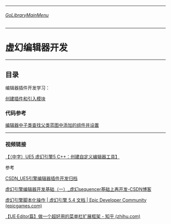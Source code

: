 ___________________________________________________________________________________________
###### [GoLibraryMainMenu](../../../_LibraryMainMenu_.md)
___________________________________________________________________________________________
# 虚幻编辑器开发
___________________________________________________________________________________________

## 目录

编辑器插件开发学习：

[创建插件和引入模块](./UE_EditorDevelopment/UE_Editor_Learn_001.md)



### 代码参考

[编辑器中子类查找父类蓝图中添加的组件并设置](./UE_EditorDevelopment/UE_Editor_Core_001.md)

___________________________________________________________________________________________

### 视频链接

[【（中字）UE5 虚幻引擎5 C++：创建自定义编辑器工具】](https://www.bilibili.com/video/BV1M84y1K7m4/?p=9&share_source=copy_web)

参考

[CSDN_UE5引擎编辑器插件开发归档](https://blog.csdn.net/weixin_42150569/article/details/129556296)

[虚幻引擎编辑器开发基础（一）_虚幻sequencer基础上再开发-CSDN博客](https://blog.csdn.net/qjh5606/article/details/118021112)

[虚幻引擎脚本化操作 | 虚幻引擎 5.4 文档 | Epic Developer Community (epicgames.com)](https://dev.epicgames.com/documentation/zh-cn/unreal-engine/scripted-actions-in-unreal-engine)

[【UE·Editor篇】做一个超好用的菜单栏扩展框架 - 知乎 (zhihu.com)](https://zhuanlan.zhihu.com/p/441017278)
